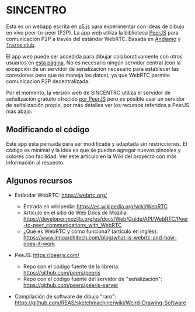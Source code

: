 # SINCENTRO

Esta es un webapp escrita en [p5.js](https://p5js.org/es/) para experimentar con ideas de dibujo en vivo peer-to-peer (P2P). La app web utiliza la biblioteca [PeerJS](https://peerjs.com/) para comunicación P2P a través del estándar WebRTC. Basada en [Andiamo](https://github.com/andiamo) y [Trazos.club](http://trazos.club/).

El app web puede ser accedida para dibujar colaborativamente con otros usuarios en [esta página](https://andrescolubri.net/sincentro/). No es necesario ningún servidor central (con la excepción de un servidor de señalización necesario para establecer las conexiones pero que no maneja los datos), ya que WebRTC permite comunicacion P2P decentralizada.

Por el momento, la versión web de SINCENTRO utiliza el servidor de señalización gratuito ofrecido [por PeerJS](https://peerjs.com/peerserver.html) pero es posible usar un servidor de señalización propio, por más detalles ver los recursos referidos a PeerJS más abajo.

## Modificando el código

Este app esta pensada para ser modificada y adaptada sin restricciones. El código es minimal y la idea es que se puedan agregar nuevos pinceles y colores con facilidad. Ver este artículo en la Wiki del proyecto con más información al respecto.

## Algunos recursos

* Estándar WebRTC: https://webrtc.org/
  - Entrada en wikipedia: https://es.wikipedia.org/wiki/WebRTC
  - Artículo en el sitio de Web Docs de Mozilla: https://developer.mozilla.org/es/docs/Web/Guide/API/WebRTC/Peer-to-peer_communications_with_WebRTC
  - ¿Qué es WebRTC y cómo funciona? (artículo en inglés): https://www.innoarchitech.com/blog/what-is-webrtc-and-how-does-it-work

* PeeJS: https://peerjs.com/
  - Repo con el código fuente de la libreria: https://github.com/peers/peerjs
  - Repo con el código fuente del servidor de "señalización": https://github.com/peers/peerjs-server

* Compilación de software de dibujo "raro": https://github.com/REAS/sketchmachine/wiki/Weird-Drawing-Software
